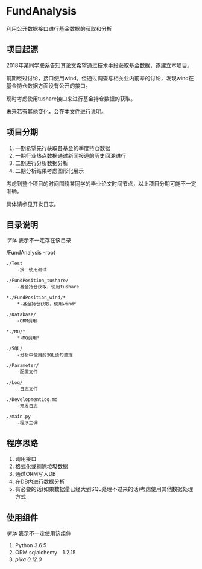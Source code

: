 # FundAnalysis
利用公开数据接口进行基金数据的获取和分析

## 项目起源

2018年某同学联系告知其论文希望通过技术手段获取基金数据，遂建立本项目。

前期经过讨论，接口使用wind。但通过调查与相关业内前辈的讨论，发现wind在基金持仓数据方面没有公开的接口。

现时考虑使用tushare接口来进行基金持仓数据的获取。

未来若有其他变化，会在本文件进行说明。

## 项目分期

1. 一期希望先行获取各基金的季度持仓数据
2. 一期行业热点数据通过新闻报道的历史回溯进行
3. 二期进行分析数据分析
4. 二期分析结果考虑图形化展示

考虑到整个项目的时间围绕某同学的毕业论文时间节点，以上项目分期可能不一定准确。

具体请参见开发日志。

## 目录说明

*字体* 表示不一定存在该目录

/FundAnalysis
    -root

    ./Test
        -接口使用测试

    ./FundPosition_tushare/
        -基金持仓获取，使用tushare

    *./FundPosition_wind/*
        *-基金持仓获取，使用wind*

    ./Database/
        -ORM调用

    *./MQ/*
        *-MQ调用*

    ./SQL/
        -分析中使用的SQL语句整理

    ./Parameter/
        -配置文件

    ./Log/
        -日志文件

    ./DevelopmentLog.md
        -开发日志

    ./main.py
        -程序主调

## 程序思路

1. 调用接口
2. 格式化或剔除垃圾数据
3. 通过ORM写入DB
4. 在DB内进行数据分析
5. 有必要的话(如果数据量已经大到SQL处理不过来的话)考虑使用其他数据处理方式

## 使用组件

*字体* 表示不一定使用该组件

1. Python 3.6.5
2. ORM sqlalchemy　1.2.15
3. *pika 0.12.0*
